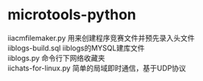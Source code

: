microtools-python
=================
iiacmfilemaker.py 用来创建程序竞赛文件并预先录入头文件<br>
iiblogs-build.sql iiblogs的MYSQL建库文件<br>
iiblogs.py  命令行下网络收藏夹<br>
iichats-for-linux.py  简单的局域即时通信，基于UDP协议<br>
